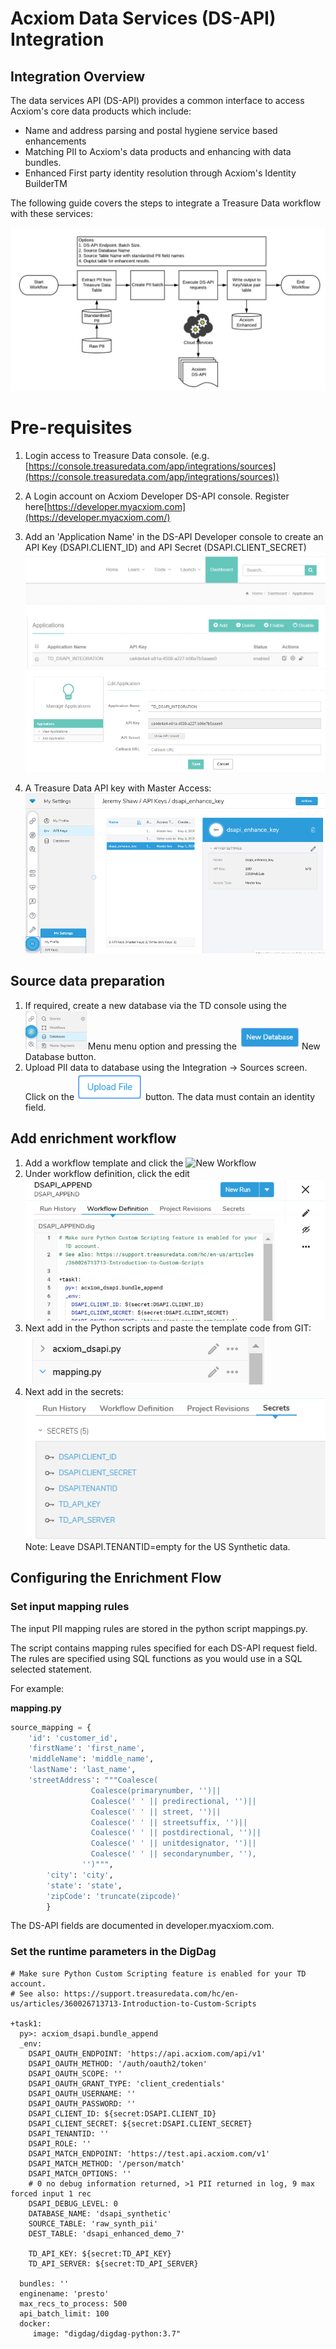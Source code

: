 # Acxiom Data Services (DS-API) Integration

## Integration Overview

The data services API (DS-API) provides a common interface to access Acxiom's core data products which include:

* Name and address parsing and postal hygiene service based enhancements
* Matching PII to Acxiom's data products and enhancing with data bundles.
* Enhanced First party identity resolution through Acxiom's Identity BuilderTM

The following guide covers the steps to integrate a Treasure Data workflow with these services:

![Data Flow](img/Integration_Overview.jpg)

# Pre-requisites

1. Login access to Treasure Data console. (e.g.[https://console.treasuredata.com/app/integrations/sources](https://console.treasuredata.com/app/integrations/sources))

2. A Login account on Acxiom Developer DS-API console. Register here[https://developer.myacxiom.com](https://developer.myacxiom.com/)

3. Add an 'Application Name' in the DS-API Developer console to create an API Key (DSAPI.CLIENT_ID) and API Secret (DSAPI.CLIENT_SECRET)
![my acxiom add application](img/add_application.png)
![location of api key and secret](img/api_key.png)


4. A Treasure Data API key with Master Access:
![Treasure Data API key](img/TD_API_Key.png)


## Source data preparation

1. If required, create a new database via the TD console using the <img src='img/database_menu.png' width='100px'>Menu</image> menu option and pressing the <img src='img/new_database_button.png' width='100px'>New Database</image> button.
2. Upload PII data to database using the Integration -> Sources screen. Click on the ![Upload File](img/upload_file.png) button. The data must contain an identity field.
   


## Add enrichment workflow

1. Add a workflow template and click the ![New Workflow](/img/workflows_menu.png)
2. Under workflow definition, click the edit ![edit workflow](img/edit_workflow.png)
3. Next add in the Python scripts and paste the template code from GIT: ![workflow scripts](img/workflow_scripts.png)
4. Next add in the secrets: ![secrets](img/required_secrets.png)
   Note: Leave DSAPI.TENANTID=empty for the US Synthetic data.

## Configuring the Enrichment Flow

### Set input mapping rules

The input PII mapping rules are stored in the python script mappings.py.

The script contains mapping rules specified for each DS-API request field. The rules are specified using SQL functions as you would use in a SQL selected statement.

For example:

**mapping.py**
```python
source_mapping = {
    'id': 'customer_id',
    'firstName': 'first_name',
    'middleName': 'middle_name',
    'lastName': 'last_name',
    'streetAddress': """Coalesce(
                  Coalesce(primarynumber, '')||
                  Coalesce(' ' || predirectional, '')||
                  Coalesce(' ' || street, '')||
                  Coalesce(' ' || streetsuffix, '')||
                  Coalesce(' ' || postdirectional, '')||
                  Coalesce(' ' || unitdesignator, '')||
                  Coalesce(' ' || secondarynumber, ''),
                '')""",
        'city': 'city',
        'state': 'state',
        'zipCode': 'truncate(zipcode)'
        }
```

The DS-API fields are documented in developer.myacxiom.com.

### Set the runtime parameters in the DigDag
```digdag
# Make sure Python Custom Scripting feature is enabled for your TD account.
# See also: https://support.treasuredata.com/hc/en-us/articles/360026713713-Introduction-to-Custom-Scripts
 
+task1:
  py>: acxiom_dsapi.bundle_append
  _env:
    DSAPI_OAUTH_ENDPOINT: 'https://api.acxiom.com/api/v1'
    DSAPI_OAUTH_METHOD: '/auth/oauth2/token'
    DSAPI_OAUTH_SCOPE: ''
    DSAPI_OAUTH_GRANT_TYPE: 'client_credentials'
    DSAPI_OAUTH_USERNAME: ''
    DSAPI_OAUTH_PASSWORD: ''
    DSAPI_CLIENT_ID: ${secret:DSAPI.CLIENT_ID}
    DSAPI_CLIENT_SECRET: ${secret:DSAPI.CLIENT_SECRET}
    DSAPI_TENANTID: ''
    DSAPI_ROLE: ''
    DSAPI_MATCH_ENDPOINT: 'https://test.api.acxiom.com/v1'
    DSAPI_MATCH_METHOD: '/person/match'
    DSAPI_MATCH_OPTIONS: ''
    # 0 no debug information returned, >1 PII returned in log, 9 max forced input 1 rec
    DSAPI_DEBUG_LEVEL: 0
    DATABASE_NAME: 'dsapi_synthetic'
    SOURCE_TABLE: 'raw_synth_pii'
    DEST_TABLE: 'dsapi_enhanced_demo_7'
     
    TD_API_KEY: ${secret:TD_API_KEY}
    TD_API_SERVER: ${secret:TD_API_SERVER}
   
  bundles: ''
  enginename: 'presto' 
  max_recs_to_process: 500
  api_batch_limit: 100
  docker:
     image: "digdag/digdag-python:3.7"
 ```


